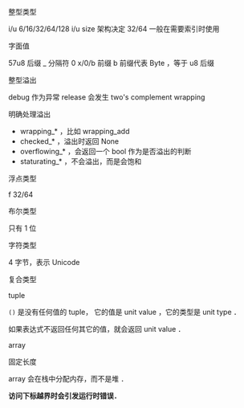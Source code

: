 整型类型

i/u 6/16/32/64/128
i/u size 架构决定 32/64 一般在需要索引时使用

字面值

57u8 后缀
_ 分隔符
0 x/0/b 前缀
b 前缀代表 Byte ，等于 u8 后缀

整型溢出

debug 作为异常
release 会发生 two's complement wrapping

明确处理溢出

- wrapping_* ，比如 wrapping_add
- checked_* ，溢出时返回 None
- overflowing_* ，会返回一个 bool 作为是否溢出的判断
- staturating_* ，不会溢出，而是会饱和

浮点类型

f 32/64

布尔类型

只有 1 位

字符类型

4 字节，表示 Unicode

复合类型

tuple

`()`  是没有任何值的 tuple， 它的值是 unit value ，它的类型是 unit type ．

如果表达式不返回任何其它的值，就会返回 unit value ．

array

固定长度

array 会在栈中分配内存，而不是堆 ．

**访问下标越界时会引发运行时错误．**